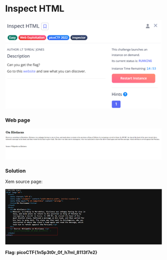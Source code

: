 # Inspect HTML
![img](https://github.com/DucThinh47/PicoCTF_Writeups/blob/main/Web_Exploitation/images/image25.png?raw=true)

### Web page
![img](https://github.com/DucThinh47/PicoCTF_Writeups/blob/main/Web_Exploitation/images/image26.png?raw=true)

### Solution

Xem source page: 

![img](https://github.com/DucThinh47/PicoCTF_Writeups/blob/main/Web_Exploitation/images/image27.png?raw=true)

**Flag: picoCTF{1n5p3t0r_0f_h7ml_8113f7e2}**


